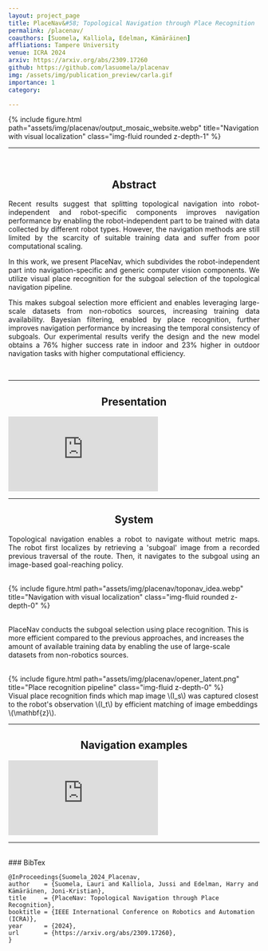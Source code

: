 ```yaml
---
layout: project_page
title: PlaceNav&#58; Topological Navigation through Place Recognition
permalink: /placenav/
coauthors: [Suomela, Kalliola, Edelman, Kämäräinen]
affliations: Tampere University
venue: ICRA 2024
arxiv: https://arxiv.org/abs/2309.17260
github: https://github.com/lasuomela/placenav
img: /assets/img/publication_preview/carla.gif
importance: 1
category:

---
```


<div class="row">
<div class="container lazy" data-lazy-placeholder="https://placehold.it/1321x583?text=Loading" data-lazy-error="https://placehold.it/1321x583?text=Error">
    <div class="col-sm mt-3 mt-md-0">
        {% include figure.html path="assets/img/placenav/output_mosaic_website.webp" title="Navigation with visual localization" class="img-fluid rounded z-depth-1" %}
    </div>
</div>
</div>

<hr>

<br>
<h2 style="text-align: center;">Abstract</h2>

<p style="text-align: justify;">
Recent results suggest that splitting topological navigation into robot-independent and robot-specific components improves navigation performance by enabling the robot-independent part to be trained with data collected by different robot types. However, the navigation methods are still limited by the scarcity of suitable training data and suffer from poor computational scaling.
</p>

<p style="text-align: justify;">
In this work, we present PlaceNav, which subdivides the robot-independent part into navigation-specific and generic computer vision components. We utilize visual place recognition for the subgoal selection of the topological navigation pipeline. 
</p>

<p style="text-align: justify;">
This makes subgoal selection more efficient and enables leveraging large-scale datasets from non-robotics sources, increasing training data availability.
Bayesian filtering, enabled by place recognition, further improves navigation performance by increasing the temporal consistency of subgoals.
Our experimental results verify the design and the new model obtains a 76% higher success rate in indoor and 23% higher in outdoor navigation tasks with higher computational efficiency.
</p>

<br>

<hr>
<h2 style="text-align: center;">Presentation</h2>
<div class="video-wrap">
  <div class="video-container">
    <iframe src="https://www.youtube.com/embed/IzP3hlO_C6Y?si=8MP39awiuQ2cbD0J" title="Presentation" frameborder="0" allow="accelerometer; autoplay; clipboard-write; encrypted-media; gyroscope; picture-in-picture; web-share" allowfullscreen></iframe>
  </div>
</div>

<hr>

<h2 style="text-align: center;">System</h2>
<p style="text-align: justify;">
Topological navigation enables a robot to navigate without metric maps. The robot first localizes by retrieving a 'subgoal' image from a recorded previous traversal of the route. Then, it navigates to the subgoal using an image-based goal-reaching policy.
</p>
<br>
<div class="row justify-content-center">
    <div class="col-sm d-flex justify-content-center align-items-center">
        {% include figure.html path="assets/img/placenav/toponav_idea.webp" title="Navigation with visual localization" class="img-fluid rounded z-depth-0" %}
    </div>
</div>
<br>
<p style="text-align: justify;">

PlaceNav conducts the subgoal selection using place recognition. This is more efficient compared to the previous approaches, and increases the amount of available training data by enabling the use of large-scale datasets from non-robotics sources.

</p>
<br>
<div class="row">
<div class="container lazy" data-lazy-placeholder="https://placehold.it/1321x583?text=Loading" data-lazy-error="https://placehold.it/1321x583?text=Error">
    <div class="col-9 mx-auto mt-3 mt-md-0">
        {% include figure.html path="assets/img/placenav/opener_latent.png" title="Place recognition pipeline" class="img-fluid z-depth-0" %}
    </div>
    <div class="caption">
        Visual place recognition finds which map image \(I_s\) was captured closest to the robot's observation \(I_t\) by efficient matching of image embeddings \(\mathbf{z}\).
    </div>
</div>
</div>


<hr>
<h2 style="text-align: center;">Navigation examples</h2>
<div class="video-wrap">
  <div class="video-container">
    <iframe src="https://www.youtube.com/embed/4dzoRZrBsYw" title="PlaceNav navigation examples" frameborder="0" allow="accelerometer; autoplay; clipboard-write; encrypted-media; gyroscope; picture-in-picture; web-share" allowfullscreen></iframe>
  </div>
</div>

<hr>


<br>
### BibTex

    @InProceedings{Suomela_2024_Placenav,
    author    = {Suomela, Lauri and Kalliola, Jussi and Edelman, Harry and Kämäräinen, Joni-Kristian},
    title     = {PlaceNav: Topological Navigation through Place Recognition},
    booktitle = {IEEE International Conference on Robotics and Automation (ICRA)},
    year      = {2024},
    url       = {https://arxiv.org/abs/2309.17260},
    }

